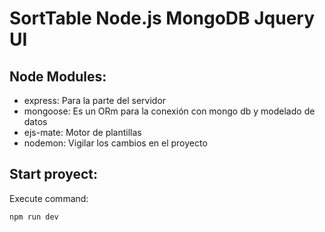 # SortTable Node.js MongoDB Jquery UI

## Node Modules:

- express: Para la parte del servidor
- mongoose: Es un ORm para la conexión con mongo db y modelado de datos
- ejs-mate: Motor de plantillas
- nodemon: Vigilar los cambios en el proyecto

## Start proyect:

Execute command:

```````
npm run dev
```````
